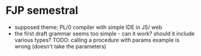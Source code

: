 # FJP semestral
- supposed theme: PL/0 compiler with simple IDE in JS/ web
- the first draft grammar seems too simple - can it work? should it include various types?
TODO: calling a procedure with params example is wrong (doesn't take the parameters)
